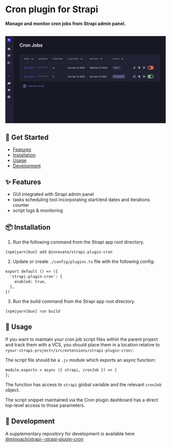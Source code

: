 # Cron plugin for Strapi

**Manage and monitor cron jobs from Strapi admin panel.**
<br />
<br />

![Cron plugin for Strapi](screenshot.png)

## 👋 Get Started

- [Features](#-features)
- [Installation](#-installation)
- [Usage](#-usage)
- [Development](#-development)

## ✨ Features

- GUI integrated with Strapi admin panel
- tasks scheduling tool incorporating start/end dates and iterations counter
- script logs & monitoring

## 📦 Installation

1. Run the following command from the Strapi app root directory.

```
[npm|yarn|bun] add @innovato/strapi-plugin-cron
```

2. Update or create `./config/plugins.ts` file with the following config:

```JS
export default () => ({
  'strapi-plugin-cron': {
    enabled: true,
  },
})
```

3. Run the build command from the Strapi app root directory.

```
[npm|yarn|bun] run build
```

## 📌 Usage

If you want to maintain your cron job script files within the parent project and track them with a VCS, you should place them in a location relative to `<your-strapi-project>/src/extensions/strapi-plugin-cron/`.

The script file should be a `.js` module which exports an async function:

```JS
module.exports = async ({ strapi, cronJob }) => {
};
```

The function has access to `strapi` global variable and the relevant `cronJob` object.

The script snippet maintained via the Cron plugin dashboard has a direct top-level access to those parameters.

## 🔧 Development

A supplementary repository for development is available here [@mjnoach/strapi--strapi-plugin-cron](https://github.com/mjnoach/strapi--strapi-plugin-cron)
